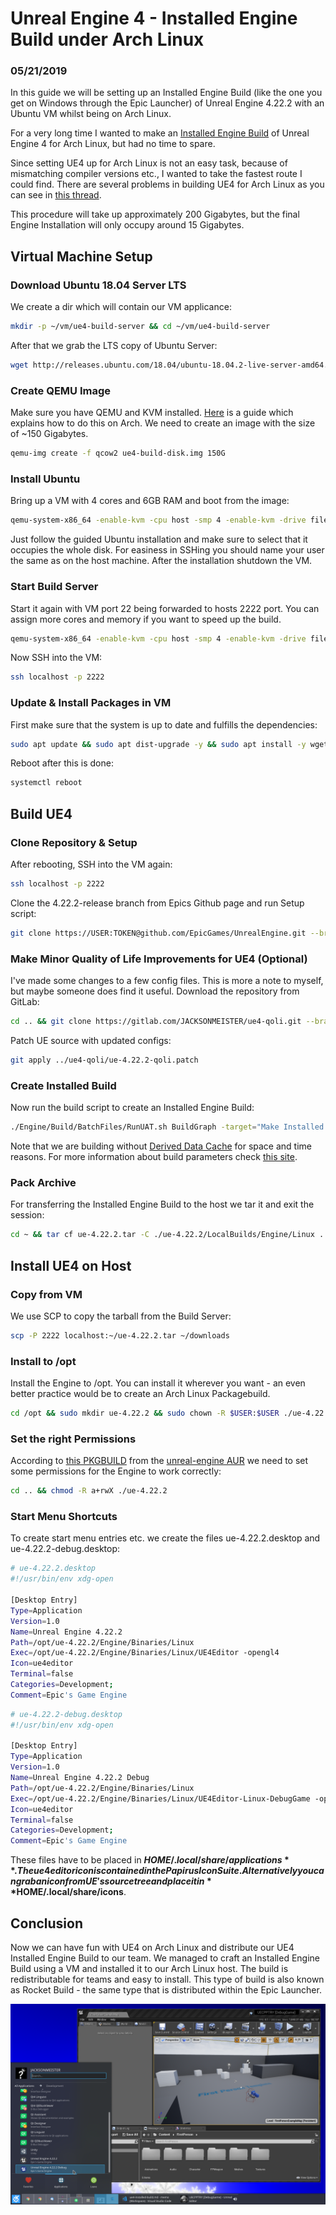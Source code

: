 # Unreal Engine 4 - Installed Engine Build under Arch Linux

### 05/21/2019

In this guide we will be setting up an Installed Engine Build (like the one you get on Windows through the Epic Launcher) of Unreal Engine 4.22.2 with an Ubuntu VM whilst being on Arch Linux.

For a very long time I wanted to make an [Installed Engine Build](https://docs.unrealengine.com/en-us/Programming/Deployment/UsinganInstalledBuild) of Unreal Engine 4 for Arch Linux, but had no time to spare.

Since setting UE4 up for Arch Linux is not an easy task, because of mismatching compiler versions etc., I wanted to take the fastest route I could find. There are several problems in building UE4 for Arch Linux as you can see in [this thread](https://aur.archlinux.org/packages/unreal-engine).

This procedure will take up approximately 200 Gigabytes, but the final Engine Installation will only occupy around 15 Gigabytes.

## [](#vm-setup)Virtual Machine Setup

### [](#download-ubuntu)Download Ubuntu 18.04 Server LTS

We create a dir which will contain our VM applicance:

```bash
mkdir -p ~/vm/ue4-build-server && cd ~/vm/ue4-build-server
```

After that we grab the LTS copy of Ubuntu Server:

```bash
wget http://releases.ubuntu.com/18.04/ubuntu-18.04.2-live-server-amd64.iso
```

### [](#create-qemu-image)Create QEMU Image

Make sure you have QEMU and KVM installed. [Here](https://wiki.archlinux.org/index.php/QEMU) is a guide which explains how to do this on Arch. We need to create an image with the size of ~150 Gigabytes.

```bash
qemu-img create -f qcow2 ue4-build-disk.img 150G
```

### [](#install-ubuntu)Install Ubuntu

Bring up a VM with 4 cores and 6GB RAM and boot from the image:

```bash
qemu-system-x86_64 -enable-kvm -cpu host -smp 4 -enable-kvm -drive file=./ue4-build-disk.img,if=virtio -net nic -net user -m 6G -cdrom ./ubuntu-18.04.2-live-server-amd64.iso -boot d
```

Just follow the guided Ubuntu installation and make sure to select that it occupies the whole disk. For easiness in SSHing you should name your user the same as on the host machine.
After the installation shutdown the VM.

### [](#start-vm)Start Build Server

Start it again with VM port 22 being forwarded to hosts 2222 port.
You can assign more cores and memory if you want to speed up the build.

```bash
qemu-system-x86_64 -enable-kvm -cpu host -smp 4 -enable-kvm -drive file=./ue4-build-disk.img,if=virtio -m 6G -net nic -net user,hostfwd=tcp::2222-:22
```

Now SSH into the VM:

```bash
ssh localhost -p 2222
```

### [](#install-packages)Update & Install Packages in VM

First make sure that the system is up to date and fulfills the dependencies:

```bash
sudo apt update && sudo apt dist-upgrade -y && sudo apt install -y wget curl build-essential python xdg-utils
```

Reboot after this is done:

```bash
systemctl reboot
```

## [](#build-ue4)Build UE4

### [](#clone-repo-setup)Clone Repository & Setup

After rebooting, SSH into the VM again:

```bash
ssh localhost -p 2222
```

Clone the 4.22.2-release branch from Epics Github page and run Setup script:

```bash
git clone https://USER:TOKEN@github.com/EpicGames/UnrealEngine.git --branch 4.22.2-release --single-branch ue-4.22.2 && cd ./ue-4.22.2 && ./Setup.sh
```

### [](#minor-qoli)Make Minor Quality of Life Improvements for UE4 (Optional)

I've made some changes to a few config files. This is more a note to myself, but maybe someone does find it useful.
Download the repository from GitLab:

```bash
cd .. && git clone https://gitlab.com/JACKSONMEISTER/ue4-qoli.git --branch 4.22.2 --single-branch && cd ./ue-4.22.2
```

Patch UE source with updated configs:

```bash
git apply ../ue4-qoli/ue-4.22.2-qoli.patch
```

### [](#create-installed-build)Create Installed Build

Now run the build script to create an Installed Engine Build:

```bash
./Engine/Build/BatchFiles/RunUAT.sh BuildGraph -target="Make Installed Build Linux" -script=./Engine/Build/InstalledEngineBuild.xml -set:HostPlatformOnly=true -set:WithDDC=false -clean
```

Note that we are building without [Derived Data Cache](https://docs.unrealengine.com/en-us/Engine/Basics/DerivedDataCache) for space and time reasons. For more information about build parameters check [this site](https://docs.unrealengine.com/en-us/Programming/Deployment/UsinganInstalledBuild).

### [](#pack-archive)Pack Archive

For transferring the Installed Engine Build to the host we tar it and exit the session:

```bash
cd ~ && tar cf ue-4.22.2.tar -C ./ue-4.22.2/LocalBuilds/Engine/Linux . && exit
```

## [](#install-ue4)Install UE4 on Host

### [](#copy-from-vm)Copy from VM

We use SCP to copy the tarball from the Build Server:

```bash
scp -P 2222 localhost:~/ue-4.22.2.tar ~/downloads
```

### [](#install-opt)Install to /opt

Install the Engine to /opt. You can install it wherever you want - an even better practice would be to create an Arch Linux Packagebuild.

```bash
cd /opt && sudo mkdir ue-4.22.2 && sudo chown -R $USER:$USER ./ue-4.22.2 && cd ./ue-4.22.2 && tar xf ~/downloads/ue-4.22.2.tar
```

### [](#set-permissions)Set the right Permissions

According to [this PKGBUILD](https://aur.archlinux.org/cgit/aur.git/tree/PKGBUILD?h=unreal-engine) from the [unreal-engine AUR](https://aur.archlinux.org/packages/unreal-engine/) we need to set some permissions for the Engine to work correctly:

```bash
cd .. && chmod -R a+rwX ./ue-4.22.2
```

### [](#start-menu-shortcuts)Start Menu Shortcuts

To create start menu entries etc. we create the files ue-4.22.2.desktop and ue-4.22.2-debug.desktop:

```bash
# ue-4.22.2.desktop
#!/usr/bin/env xdg-open

[Desktop Entry]
Type=Application
Version=1.0
Name=Unreal Engine 4.22.2
Path=/opt/ue-4.22.2/Engine/Binaries/Linux
Exec=/opt/ue-4.22.2/Engine/Binaries/Linux/UE4Editor -opengl4
Icon=ue4editor
Terminal=false
Categories=Development;
Comment=Epic's Game Engine
```

```bash
# ue-4.22.2-debug.desktop
#!/usr/bin/env xdg-open

[Desktop Entry]
Type=Application
Version=1.0
Name=Unreal Engine 4.22.2 Debug
Path=/opt/ue-4.22.2/Engine/Binaries/Linux
Exec=/opt/ue-4.22.2/Engine/Binaries/Linux/UE4Editor-Linux-DebugGame -opengl4 -debug
Icon=ue4editor
Terminal=false
Categories=Development;
Comment=Epic's Game Engine
```

These files have to be placed in **$HOME/.local/share/applications**. The ue4editor icon is contained in the Papirus Icon Suite. Alternatively you can grab an icon from UE's source tree and place it in **$HOME/.local/share/icons**.

## [](#conclusion) Conclusion

Now we can have fun with UE4 on Arch Linux and distribute our UE4 Installed Engine Build to our team.
We managed to craft an Installed Engine Build using a VM and installed it to our Arch Linux host.
The build is redistributable for teams and easy to install. This type of build is also known as Rocket Build - the same type that is distributed within the Epic Launcher.

![](assets/ue4-desktop.png)
